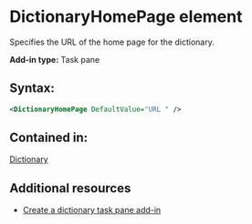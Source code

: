 
# DictionaryHomePage element
Specifies the URL of the home page for the dictionary.

 **Add-in type:** Task pane


## Syntax:


```XML
<DictionaryHomePage DefaultValue="URL " />
```


## Contained in:

[Dictionary](../reference/manifest/dictionary-element.md)


## Additional resources
<a name="MailAppDefineRules_AdditionalResources"> </a>


- [Create a dictionary task pane add-in](http://msdn.microsoft.com/library/80b91b8e-23c2-4077-8629-dd0a20c4defa%28Office.15%29.aspx)
    
